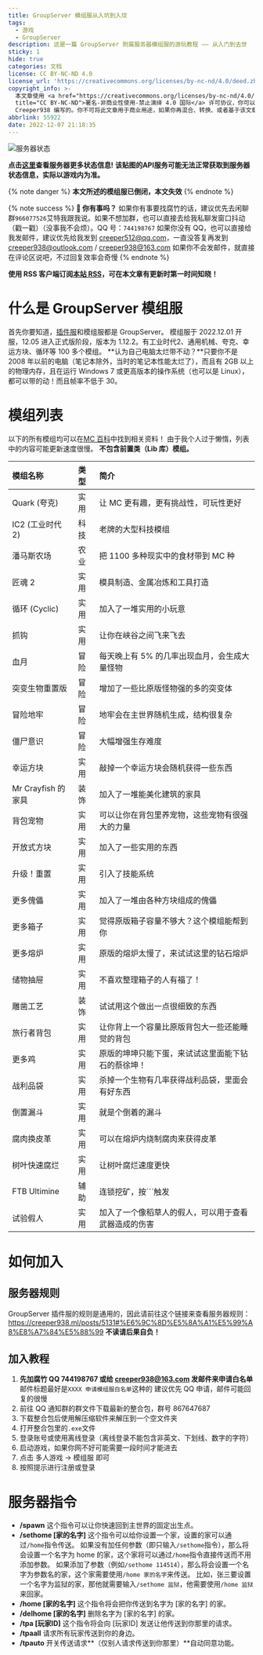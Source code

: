 ```yaml
---
title: GroupServer 模组服从入坑到入坟
tags:
  - 游戏
  - GroupServer
description: 这是一篇 GroupServer 附属服务器模组服的游玩教程 —— 从入门到去世
sticky: 1
hide: true
categories: 文档
license: CC BY-NC-ND 4.0
license_url: 'https://creativecommons.org/licenses/by-nc-nd/4.0/deed.zh'
copyright_info: >-
  本文章使用 <a href="https://creativecommons.org/licenses/by-nc-nd/4.0/deed.zh"
  title="CC BY-NC-ND">署名-非商业性使用-禁止演绎 4.0 国际</a> 许可协议，你可以向其他人共享此文章，但是必须署名是由
  Creeper938 编写的。你不可将此文章用于商业用途，如果你再混合、转换、或者基于该文章创作，你不可以分发修改后的文章。
abbrlink: 55922
date: 2022-12-07 21:18:35
---
```


![服务器状态](https://api.imlazy.ink/mcapi/?name=GroupServer%0模组服&host=mcp3.rhymc.com:1118&type=image&getmotd=%0a%0a&getbg=&be=false)

**点击[这里](https://api.imlazy.ink/mcapi/?name=&host=mcp3.rhymc.com:1118&getbg=&type=html)查看服务器更多状态信息!**
**该贴图的API服务可能无法正常获取到服务器状态信息，实际以游戏内为准。**

{% note danger %}
**本文所述的模组服已倒闭，本文失效**
{% endnote %}

{% note success %}
**🔔 你有事吗？**
如果你有事要找腐竹的话，建议优先去闲聊群`966077526`艾特我跟我说。如果不想加群，也可以直接去给我私聊发窗口抖动（戳一戳）（没事我不会烦）。QQ 号：`744198767`
如果你没有 QQ，也可以直接给我发邮件，建议优先给我发到 creeper512@qq.com，一直没答复再发到 creeper938@outlook.com / creeper938@163.com
如果你不会发邮件，就直接在评论区说吧，不过回复效率会奇慢
{% endnote %}

**使用 RSS 客户端订阅[本站 RSS](https://creeper938.ml/atom.xml)，可在本文章有更新时第一时间知晓！**

# 什么是 GroupServer 模组服
首先你要知道，[插件服](htpps://creeper938.ml/posts/5131)和模组服都是 GroupServer。
模组服于 2022.12.01 开服，12.05 进入正式版阶段，版本为 1.12.2。有工业时代2、通用机械、夸克、幸运方块、循环等 100 多个模组。
**认为自己电脑太烂带不动？**只要你不是 2008 年以前的电脑（笔记本除外，当时的笔记本性能太烂了），而且有 2GB 以上的物理内存，且在运行 Windows 7 或更高版本的操作系统（也可以是 Linux），都可以带的动！而且帧率不低于 30。

# 模组列表
以下的所有模组均可以在[MC 百科](https://mcmod.cn)中找到相关资料！
由于我个人过于懒惰，列表中的内容可能更新速度很慢。
**不包含前置类（Lib 库）模组。**

| 模组名称 | 类型 | 简介 |
| :--- | :--- | :--- |
| Quark (夸克) | 实用 | 让 MC 更有趣，更有挑战性，可玩性更好 |
| IC2 (工业时代 2) | 科技 | 老牌的大型科技模组 |
| 潘马斯农场 | 农业 | 把 1100 多种现实中的食材带到 MC 种 |
| 匠魂 2 | 实用 | 模具制造、金属冶炼和工具打造 |
| 循环 (Cyclic) | 实用 | 加入了一堆实用的小玩意 |
| 抓钩 | 实用 | 让你在峡谷之间飞来飞去 |
| 血月 | 冒险 | 每天晚上有 5% 的几率出现血月，会生成大量怪物 |
| 突变生物重置版 | 冒险 | 增加了一些比原版怪物强的多的突变体 |
| 冒险地牢 | 冒险 | 地牢会在主世界随机生成，结构很复杂 |
| 僵尸意识 | 冒险 | 大幅增强生存难度 |
| 幸运方块 | 实用 | 敲掉一个幸运方块会随机获得一些东西 |
| Mr Crayfish 的家具 | 装饰 | 加入了一堆能美化建筑的家具 |
| 背包宠物 | 实用 | 可以让你在背包里养宠物，这些宠物有很强大的力量 |
| 开放式方块 | 实用 | 加入了一些实用的东西 |
| 升级！重置 | 实用 | 引入了技能系统 |
| 更多傀儡 | 实用 | 加入了一堆由各种方块组成的傀儡 |
| 更多箱子 | 实用 | 觉得原版箱子容量不够大？这个模组能帮到你 |
| 更多熔炉 | 实用 | 原版的熔炉太慢了，来试试这里的钻石熔炉 |
| 储物抽屉 | 实用 | 不喜欢整理箱子的人有福了！ |
| 雕凿工艺 | 装饰 | 试试用这个做出一点很细致的东西 |
| 旅行者背包 | 实用 | 让你背上一个容量比原版背包大一些还能睡觉的背包 |
| 更多鸡 | 实用 | 原版的坤坤只能下蛋，来试试这里面能下钻石的蔡徐坤！ |
| 战利品袋 | 实用 | 杀掉一个生物有几率获得战利品袋，里面会有好东西 |
| 倒置漏斗 | 实用 | 就是个倒着的漏斗 |
| 腐肉换皮革 | 实用 | 可以在熔炉内烧制腐肉来获得皮革 |
| 树叶快速腐烂 | 实用 | 让树叶腐烂速度更快 |
| FTB Ultimine | 辅助 | 连锁挖矿，按`\``触发 |
| 试验假人 | 实用 | 加入了一个像稻草人的假人，可以用于查看武器造成的伤害 |

# 如何加入
## 服务器规则
GroupServer 插件服的规则是通用的，因此请前往这个链接来查看服务器规则：https://creeper938.ml/posts/5131#%E6%9C%8D%E5%8A%A1%E5%99%A8%E8%A7%84%E5%88%99
**不读请后果自负！**

## 加入教程
1. **先加腐竹 QQ 744198767 或给 creeper938@163.com 发邮件来申请白名单**
   邮件标题最好是`XXXX 申请模组服白名单`这种的
   建议优先 QQ 申请，邮件可能回复的很慢
2. 前往 QQ 通知群的群文件下载最新的整合包，群号 867647687
3. 下载整合包后使用解压缩软件来解压到一个空文件夹
4. 打开整合包里的`.exe`文件
5. 登录账号或使用离线登录（离线登录不能包含非英文、下划线、数字的字符）
6. 启动游戏，如果你网不好可能需要一段时间才能进去
7. 点击 多人游戏 -> 模组服 即可
8. 按照提示进行注册或登录

# 服务器指令
* **/spawn**
  这个指令可以让你快速回到主世界的固定出生点。
* **/sethome [家的名字]**
  这个指令可以给你设置一个家，设置的家可以通过`/home`指令传送。
  如果没有加任何参数（即只输入`/sethome`指令），那么将会设置一个名字为 home 的家，这个家将可以通过`/home`指令直接传送而不用添加参数。
  如果添加了参数（例如`/sethome 114514`），那么将会设置一个名字为参数名的家，这个家需要使用`/home 家的名字`来传送。
  比如，张三要设置一个名字为监狱的家，那他就需要输入`/sethome 监狱`，他需要使用`/home 监狱`来回家。
* **/home [家的名字]**
  这个指令将会把你传送到名字为 [家的名字] 的家。
* **/delhome [家的名字]**
  删除名字为 [家的名字] 的家。
* **/tpa [玩家ID]**
  这个指令将会向 [玩家ID] 发送让他传送到你那里的请求。
* **/tpaall**
  请求所有玩家传送到你的身边。
* **/tpauto**
  开关传送请求**（仅别人请求传送到你那里）**自动同意功能。

